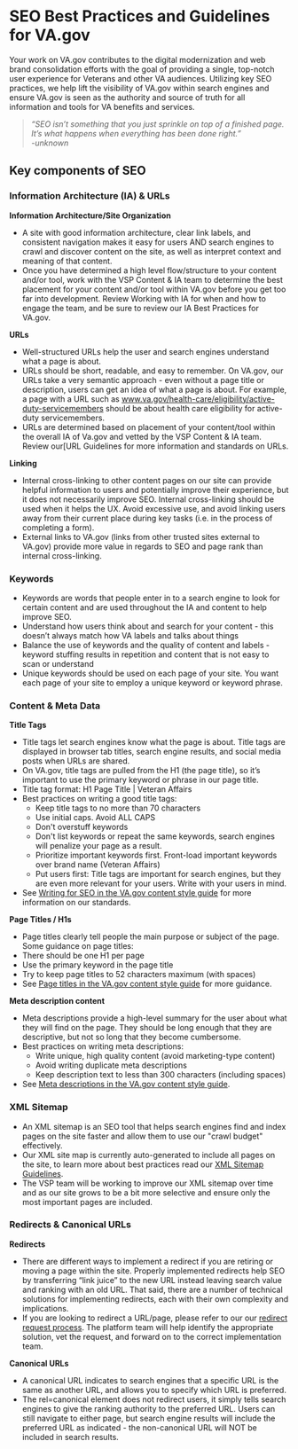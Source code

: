 # SEO Best Practices and Guidelines for VA.gov

Your work on VA.gov contributes to the digital modernization and web brand consolidation efforts with the goal of providing a single, top-notch user experience for Veterans and other VA audiences. Utilizing key SEO practices, we help lift the visibility of VA.gov within search engines and ensure VA.gov is seen as the authority and source of truth for all information and tools for VA benefits and services. 

> *“SEO isn’t something that you just sprinkle on top of a finished page. It’s what happens when everything has been done right.”
> <br>-unknown*


## Key components of SEO


### Information Architecture (IA) & URLs

**Information Architecture/Site Organization**
- A site with good information architecture, clear link labels, and consistent navigation makes it easy for users AND search engines to crawl and discover content on the site, as well as interpret context and meaning of that content. 
- Once you have determined a high level flow/structure to your content and/or tool, work with the VSP Content & IA team to determine the best placement for your content and/or tool within VA.gov before you get too far into development. Review Working with IA for when and how to engage the team, and be sure to review our IA Best Practices for VA.gov.

**URLs**
- Well-structured URLs help the user and search engines understand what a page is about. 
- URLs should be short, readable, and easy to remember. On VA.gov, our URLs take a very semantic approach - even without a page title or description, users can get an idea of what a page is about. For example, a page with a URL such as www.va.gov/health-care/eligibility/active-duty-servicemembers should be about health care eligibility for active-duty servicemembers. 
- URLs are determined based on placement of your content/tool within the overall IA of Va.gov and vetted by the VSP Content & IA team.  Review our[URL Guidelines for more information and standards on URLs. 

**Linking**
- Internal cross-linking to other content pages on our site can provide helpful information to users and potentially improve their experience, but it does not necessarily improve SEO.  Internal cross-linking should be used when it helps the UX. Avoid excessive use, and avoid linking users away from their current place during key tasks (i.e. in the process of completing a form).
- External links to VA.gov (links from other trusted sites external to VA.gov) provide more value in regards to SEO and page rank than internal cross-linking.

### Keywords
- Keywords are words that people enter in to a search engine to look for certain content and are used throughout the IA and content to help improve SEO. 
- Understand how users think about and search for your content - this doesn’t always match how VA labels and talks about things
- Balance the use of keywords and the quality of content and labels - keyword stuffing results in repetition and content that is not easy to scan or understand
- Unique keywords should be used on each page of your site. You want each page of your site to employ a unique keyword or keyword phrase. 


### Content & Meta Data

**Title Tags**
- Title tags let search engines know what the page is about. Title tags are displayed in browser tab titles, search engine results, and social media posts when URLs are shared.
- On VA.gov, title tags are pulled from the H1 (the page title), so it’s important to use the primary keyword or phrase in our page title. 
- Title tag format: H1 Page Title | Veteran Affairs
- Best practices on writing a good title tags: 
  - Keep title tags to no more than 70 characters
  - Use initial caps. Avoid ALL CAPS
  - Don't overstuff keywords
  - Don't list keywords or repeat the same keywords, search engines will penalize your page as a result.
  - Prioritize important keywords first. Front-load important keywords over brand name (Veteran Affairs)
  - Put users first: Title tags are important for search engines, but they are even more relevant for your users. Write with your users in mind.
- See [Writing for SEO  in the VA.gov content style guide](https://design.va.gov/content-style-guide/seo) for more information on our standards. 

**Page Titles / H1s**
- Page titles clearly tell people the main purpose or subject of the page. Some guidance on page titles: 
- There should be one H1 per page    
- Use the primary keyword in the page title
- Try to keep page titles to 52 characters maximum (with spaces)
- See [Page titles in the VA.gov content style guide](https://design.va.gov/content-style-guide/page-titles-and-section-titles) for more guidance. 

**Meta description content**
- Meta descriptions provide  a high-level summary for the user about what they will find on the page. They should be long enough that they are descriptive, but not so long that they become cumbersome. 
- Best practices on writing meta descriptions:
  - Write unique, high quality content (avoid marketing-type content)
  - Avoid writing duplicate meta descriptions
  - Keep description text to less than 300 characters (including spaces)
- See [Meta descriptions in the VA.gov content style guide](https://design.va.gov/content-style-guide/seo#meta-descriptions). 


### XML Sitemap
- An XML sitemap is an SEO tool that helps search engines find and index pages on the site faster and allow them to use our "crawl budget" effectively.
- Our XML site map is currently auto-generated to include all pages on the site, to learn more about best practices read our  [XML Sitemap Guidelines](https://github.com/department-of-veterans-affairs/va.gov-team/blob/master/platform/information-architecture/xml-sitemap-guidelines.md).
- The VSP team will be working to improve our XML sitemap over time and as our site grows to be a bit more selective and ensure only the most important pages are included.


### Redirects & Canonical URLs

**Redirects**
- There are different ways to implement a redirect if you are retiring or moving a page within the site. Properly implemented redirects help SEO by transferring “link juice”  to the new URL instead leaving search value and ranking with an old URL.  That said, there are a number of technical solutions for implementing redirects, each with their own complexity and implications.
- If you are looking to redirect a URL/page, please refer to our our [redirect request process](https://github.com/department-of-veterans-affairs/va.gov-team/blob/master/products/information-architecture/process/redirects.md). The platform team will help identify the appropriate solution, vet the request, and forward on to the correct implementation team.

**Canonical URLs**
- A canonical URL indicates to search engines that a specific URL is the same as another URL, and allows you to specify which URL is preferred.   
- The rel=canonical element does not redirect users, it simply tells search engines to give the ranking authority to the preferred URL. Users can still navigate to either page, but search engine results will include the preferred URL as indicated - the non-canonical URL will NOT be included in search results. 

